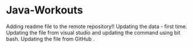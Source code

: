# Java-Workouts
Adding readme file to the remote repository!!
Updating the data - first time.
Updating the file from visual studio and updating the command using bit bash.
Updating the file from GitHub .
